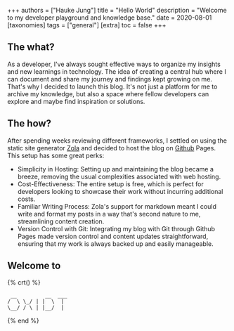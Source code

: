 +++
authors = ["Hauke Jung"]
title = "Hello World"
description = "Welcome to my developer playground and knowledge base."
date = 2020-08-01
[taxonomies]
tags = ["general"]
[extra]
toc = false
+++


## The what?

As a developer, I've always sought effective ways to organize my insights and new learnings in technology. The idea of creating a central hub where I can document and share my journey and findings kept growing on me. That's why I decided to launch this blog. It's not just a platform for me to archive my knowledge, but also a space where fellow developers can explore and maybe find inspiration or solutions.

## The how?

After spending weeks reviewing different frameworks, I settled on using the static site generator [Zola](https://www.getzola.org/) and decided to host the blog on [Github](https://github.com/hauju) Pages. This setup has some great perks:

- Simplicity in Hosting: Setting up and maintaining the blog became a breeze, removing the usual complexities associated with web hosting.
- Cost-Effectiveness: The entire setup is free, which is perfect for developers looking to showcase their work without incurring additional costs.
- Familiar Writing Process: Zola's support for markdown meant I could write and format my posts in a way that's second nature to me, streamlining content creation.
- Version Control with Git: Integrating my blog with Git through Github Pages made version control and content updates straightforward, ensuring that my work is always backed up and easily manageable.

## Welcome to

{% crt() %}
```
 __         __  ___ 
/  \ \_/ | |  \  |  
\__/ / \ | |__/  |  
```
{% end %}